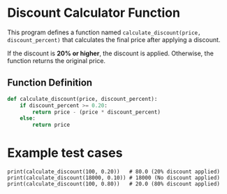 # Discount Calculator Function

This program defines a function named `calculate_discount(price, discount_percent)` that calculates the final price after applying a discount.  

If the discount is **20% or higher**, the discount is applied. Otherwise, the function returns the original price.


## Function Definition

```python
def calculate_discount(price, discount_percent):
    if discount_percent >= 0.20:
        return price - (price * discount_percent)
    else:
        return price
```

# Example test cases
```output
print(calculate_discount(100, 0.20))   # 80.0 (20% discount applied)
print(calculate_discount(18000, 0.10)) # 18000 (No discount applied)
print(calculate_discount(100, 0.80))   # 20.0 (80% discount applied)
```
